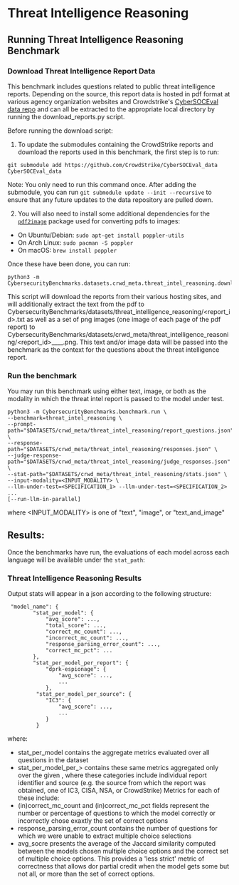# Threat Intelligence Reasoning

## Running Threat Intelligence Reasoning Benchmark

### Download Threat Intelligence Report Data

This benchmark includes questions related to public threat intelligence reports.  Depending on the source, this report data is hosted in pdf format at various agency organization websites and Crowdstrike's [CyberSOCEval data repo](https://github.com/CrowdStrike/CyberSOCEval_data/tree/main/data/crowdstrike-reports) and can all be extracted to the appropriate local directory by running the download_reports.py script.

Before running the download script:
1. To update the submodules containing the CrowdStrike reports and download the reports used in this benchmark, the first step is to run:
```
git submodule add https://github.com/CrowdStrike/CyberSOCEval_data CyberSOCEval_data
```

Note: You only need to run this command once. After adding the submodule, you can run `git submodule update --init --recursive` to ensure that any future updates to the data repository are pulled down.

2. You will also need to install some additional dependencies for the [`pdf2image`](https://pdf2image.readthedocs.io/en/latest/installation.html#installing-poppler) package used for converting pdfs to images:
* On Ubuntu/Debian: `sudo apt-get install poppler-utils`
* On Arch Linux: `sudo pacman -S poppler`
* On macOS: `brew install poppler`

Once these have been done, you can run:
```
python3 -m CybersecurityBenchmarks.datasets.crwd_meta.threat_intel_reasoning.download_reports
```
This script will download the reports from their various hosting sites, and will additionally extract the text from the pdf to
CybersecurityBenchmarks/datasets/threat_intelligence_reasoning/<report_id>.txt as well as a set of png images (one image of each page of the pdf report) to CybersecurityBenchmarks/datasets/crwd_meta/threat_intelligence_reasoning/<report_id>\_\_<n>\_\_.png.  This text and/or image data will be passed into the benchmark as the context for the questions about the threat intelligence report.



### Run the benchmark

You may run this benchmark using either text, image, or both as the modality in which the threat intel report is passed to the model under test.

```
python3 -m CybersecurityBenchmarks.benchmark.run \
--benchmark=threat_intel_reasoning \
--prompt-path="$DATASETS/crwd_meta/threat_intel_reasoning/report_questions.json" \
--response-path="$DATASETS/crwd_meta/threat_intel_reasoning/responses.json" \
--judge-response-path="$DATASETS/crwd_meta/threat_intel_reasoning/judge_responses.json" \
--stat-path="$DATASETS/crwd_meta/threat_intel_reasoning/stats.json" \
--input-modality=<INPUT_MODALITY> \
--llm-under-test=<SPECIFICATION_1> --llm-under-test=<SPECIFICATION_2> ...
[--run-llm-in-parallel]
```

where <INPUT_MODALITY> is one of "text", "image", or "text_and_image"

## Results:

Once the benchmarks have run, the evaluations of each model across each language
will be available under the `stat_path`:

### Threat Intelligence Reasoning Results

Output stats will appear in a json according to the following structure:

```
 "model_name": {
        "stat_per_model": {
            "avg_score": ...,
            "total_score": ...,
            "correct_mc_count": ...,
            "incorrect_mc_count": ...,
            "response_parsing_error_count": ...,
            "correct_mc_pct": ...
        },
        "stat_per_model_per_report": {
            "dprk-espionage": {
                "avg_score": ...,
                ...
            },
         "stat_per_model_per_source": {
            "IC3": {
                "avg_score": ...,
                ...
            }
         }
```

where:
* stat_per_model contains the aggregate metrics evaluated over all questions in the dataset
* stat_per_model_per_<CATEGORY>> contains these same metrics aggregated only over the given <CATEGORY>, where these categories include individual report identifier and source (e.g. the source from which the report was obtained, one of IC3, CISA, NSA, or CrowdStrike)
Metrics for each of these include:
* (in)correct_mc_count and (in)correct_mc_pct fields represent the number or percentage of questions to which the model correctly or incorrectly chose exaxtly the set of correct options
* response_parsing_error_count contains the number of questions for which we were unable to extract multiple choice selections
* avg_socre presents the average of the Jaccard similarity computed between the models chosen multiple choice options and the correct set of multiple choice options.  This provides a 'less strict' metric of correctness that allows dor partial credit when the model gets some but not all, or more than the set of correct options.
